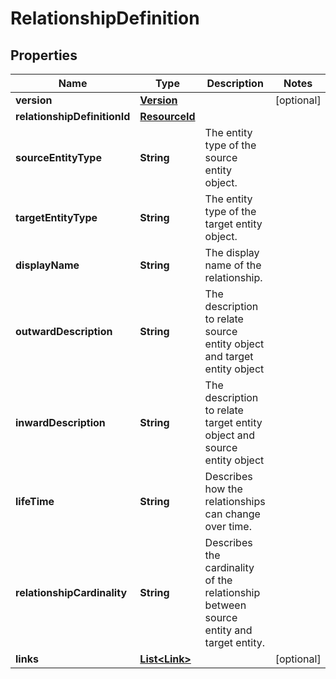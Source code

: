 

# RelationshipDefinition

## Properties

Name | Type | Description | Notes
------------ | ------------- | ------------- | -------------
**version** | [**Version**](Version.md) |  |  [optional]
**relationshipDefinitionId** | [**ResourceId**](ResourceId.md) |  | 
**sourceEntityType** | **String** | The entity type of the source entity object. | 
**targetEntityType** | **String** | The entity type of the target entity object. | 
**displayName** | **String** | The display name of the relationship. | 
**outwardDescription** | **String** | The description to relate source entity object and target entity object | 
**inwardDescription** | **String** | The description to relate target entity object and source entity object | 
**lifeTime** | **String** | Describes how the relationships can change over time. | 
**relationshipCardinality** | **String** | Describes the cardinality of the relationship between source entity and target entity. | 
**links** | [**List&lt;Link&gt;**](Link.md) |  |  [optional]



